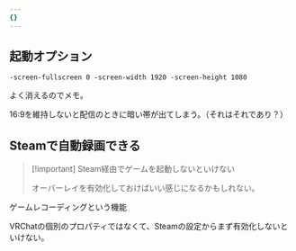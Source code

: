 ```yaml
---
{}
---
```

  

## 起動オプション

```Shell
-screen-fullscreen 0 -screen-width 1920 -screen-height 1080
```

よく消えるのでメモ。

16:9を維持しないと配信のときに暗い帯が出てしまう。（それはそれであり？）

  

## Steamで自動録画できる

> [!important] Steam経由でゲームを起動しないといけない
> 
> オーバーレイを有効化しておけばいい感じになるかもしれない。

ゲームレコーディングという機能

VRChatの個別のプロパティではなくて、Steamの設定からまず有効化しないといけない。